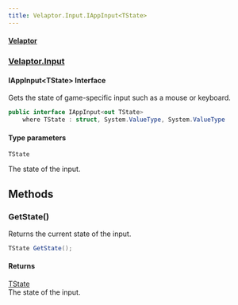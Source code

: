 ```yaml
---
title: Velaptor.Input.IAppInput<TState>
---
```


#### [Velaptor](Namespaces.md 'Velaptor Namespaces')
### [Velaptor.Input](Velaptor.Input.md 'Velaptor.Input')

#### IAppInput&lt;TState&gt; Interface

Gets the state of game-specific input such as a mouse or keyboard.

```csharp
public interface IAppInput<out TState>
    where TState : struct, System.ValueType, System.ValueType
```
#### Type parameters

<a name='Velaptor.Input.IAppInput<TState>.TState'></a>

`TState`

The state of the input.
## Methods

<a name='Velaptor.Input.IAppInput<TState>.GetState()'></a>

### GetState() 

Returns the current state of the input.

```csharp
TState GetState();
```

#### Returns
[TState](Velaptor.Input.IAppInput_TState_.md#Velaptor.Input.IAppInput_TState_.TState 'Velaptor.Input.IAppInput<TState>.TState')  
The state of the input.